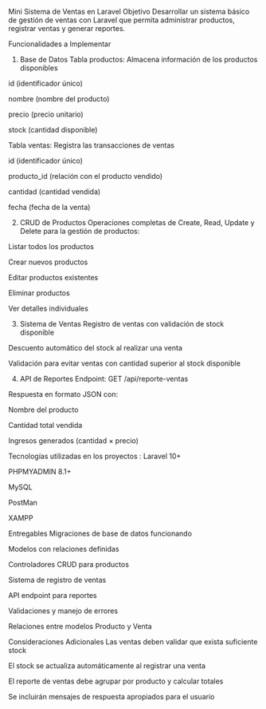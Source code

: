 Mini Sistema de Ventas en Laravel
Objetivo
Desarrollar un sistema básico de gestión de ventas con Laravel que permita administrar productos, registrar ventas y generar reportes.

Funcionalidades a Implementar
1. Base de Datos
Tabla productos: Almacena información de los productos disponibles

id (identificador único)

nombre (nombre del producto)

precio (precio unitario)

stock (cantidad disponible)

Tabla ventas: Registra las transacciones de ventas

id (identificador único)

producto_id (relación con el producto vendido)

cantidad (cantidad vendida)

fecha (fecha de la venta)

2. CRUD de Productos
Operaciones completas de Create, Read, Update y Delete para la gestión de productos:

Listar todos los productos

Crear nuevos productos

Editar productos existentes

Eliminar productos

Ver detalles individuales

3. Sistema de Ventas
Registro de ventas con validación de stock disponible

Descuento automático del stock al realizar una venta

Validación para evitar ventas con cantidad superior al stock disponible

4. API de Reportes
Endpoint: GET /api/reporte-ventas

Respuesta en formato JSON con:

Nombre del producto

Cantidad total vendida

Ingresos generados (cantidad × precio)

Tecnologías utilizadas en los proyectos :
Laravel 10+

PHPMYADMIN 8.1+

MySQL

PostMan

XAMPP


Entregables
Migraciones de base de datos funcionando

Modelos con relaciones definidas

Controladores CRUD para productos

Sistema de registro de ventas

API endpoint para reportes

Validaciones y manejo de errores

Relaciones entre modelos Producto y Venta

Consideraciones Adicionales
Las ventas deben validar que exista suficiente stock

El stock se actualiza automáticamente al registrar una venta

El reporte de ventas debe agrupar por producto y calcular totales

Se incluirán mensajes de respuesta apropiados para el usuario
